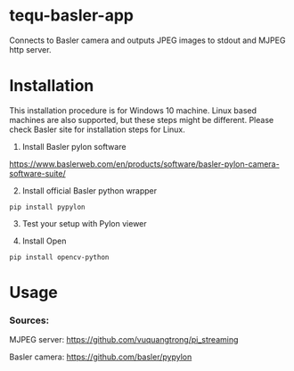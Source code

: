 # tequ-basler-app
 Connects to Basler camera and outputs JPEG images to stdout and MJPEG http server. 
 
# Installation 

This installation procedure is for Windows 10 machine. Linux based machines are also supported, but these steps might be different. Please check Basler site for installation steps for Linux.

1. Install Basler pylon software

https://www.baslerweb.com/en/products/software/basler-pylon-camera-software-suite/

2. Install official Basler python wrapper

```
pip install pypylon
```

3. Test your setup with Pylon viewer

4. Install Open

```
pip install opencv-python
```

# Usage





### Sources:

MJPEG server: 
https://github.com/vuquangtrong/pi_streaming 

Basler camera:
https://github.com/basler/pypylon

